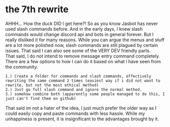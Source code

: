 # the 7th rewrite

AHHH... How the duck DID I get here?! So as you know Jasbot has never used slash commands before. And in the early days, I knew slash commands would change discord api and bots in general forever. But I really disliked it for many reasons. While you can argue the menus and stuff are a lot more polished now, slash commands are still plagued by certain issues. That said I can also see some of the VERY DEV friendly parts.        
That said, I do not intend to remove message entry command completely. There are a few options to how I can do it based on what i have seen from the community.       

    1.) Create a folder for commands and slash commands, effectively rewriting the same command 2 times (easiest way if i did not want to rewrite, but not the most ethical method)                   
    2.) Just go full slash command and ignore the normal method.                  
    3.) somehow combine both (apparently some people managed to do this, I just can't find them on github)                        

That said im not a hater of the idea, I just much prefer the older way as I could easily copy and paste commands with less hassle. While my unhappiness is present, it is insignificant to the advantages brought by it.
